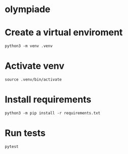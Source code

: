 # olympiade

# Create a virtual enviroment
`python3 -m venv .venv`

# Activate venv
`source .venv/bin/activate`

# Install requirements
`python3 -m pip install -r requirements.txt`

# Run tests
`pytest`

